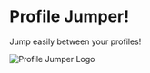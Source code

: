 # Profile Jumper!
Jump easily between your profiles!

![Profile Jumper Logo](artwork/profile-jumper-logo.png)

